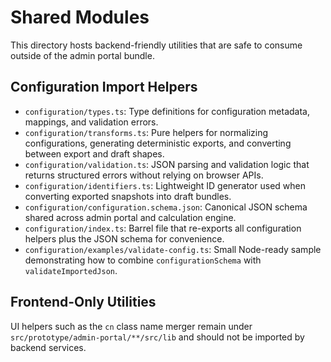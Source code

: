 # Shared Modules

This directory hosts backend-friendly utilities that are safe to consume outside of the admin portal bundle.

## Configuration Import Helpers

- `configuration/types.ts`: Type definitions for configuration metadata, mappings, and validation errors.
- `configuration/transforms.ts`: Pure helpers for normalizing configurations, generating deterministic exports, and converting between export and draft shapes.
- `configuration/validation.ts`: JSON parsing and validation logic that returns structured errors without relying on browser APIs.
- `configuration/identifiers.ts`: Lightweight ID generator used when converting exported snapshots into draft bundles.
- `configuration/configuration.schema.json`: Canonical JSON schema shared across admin portal and calculation engine.
- `configuration/index.ts`: Barrel file that re-exports all configuration helpers plus the JSON schema for convenience.
- `configuration/examples/validate-config.ts`: Small Node-ready sample demonstrating how to combine `configurationSchema` with `validateImportedJson`.

## Frontend-Only Utilities

UI helpers such as the `cn` class name merger remain under `src/prototype/admin-portal/**/src/lib` and should not be imported by backend services.
